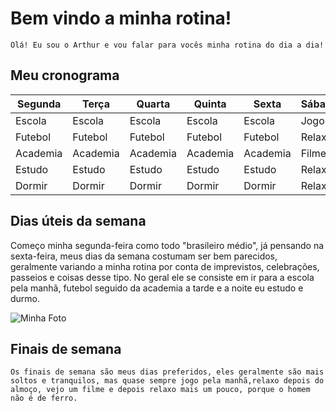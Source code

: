 ﻿# Bem vindo a minha rotina!
	Olá! Eu sou o Arthur e vou falar para vocês minha rotina do dia a dia!

## Meu cronograma
| Segunda | Terça | Quarta | Quinta | Sexta  | Sábado  | Domingo |
|---|---|---|---|---|---|---|
| Escola | Escola | Escola | Escola | Escola | Jogo    | Jogo    |
| Futebol | Futebol | Futebol | Futebol | Futebol | Relaxar | Relaxar |
| Academia | Academia | Academia | Academia | Academia | Filme   | Filme   |
| Estudo  | Estudo  | Estudo  | Estudo  | Estudo  | Relaxar | Relaxar |
| Dormir  | Dormir  | Dormir  | Dormir  | Dormir  | Relaxar | Relaxar |

## Dias úteis da semana
Começo minha segunda-feira como todo "brasileiro médio", já pensando na sexta-feira, meus dias da semana costumam ser bem parecidos, geralmente variando a minha rotina por conta de imprevistos, celebrações, passeios e coisas desse tipo. No geral ele se consiste em ir para a escola pela manhã, futebol seguido da academia a tarde e a noite eu estudo e durmo. 

![Minha Foto](https://pbs.twimg.com/media/E_KTKVGXEAcDD-7.jpg)

## Finais de semana
	Os finais de semana são meus dias preferidos, eles geralmente são mais soltos e tranquilos, mas quase sempre jogo pela manhã,relaxo depois do almoço, vejo um filme e depois relaxo mais um pouco, porque o homem não é de ferro.
